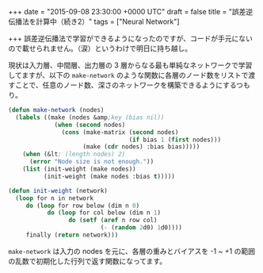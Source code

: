 
+++
date = "2015-09-08 23:30:00 +0000 UTC"
draft = false
title = "誤差逆伝播法を計算中（続き2）"
tags = ["Neural Network"]

+++
誤差逆伝播法で学習ができるようになったのですが、コードが手元にないので載せられません。（涙）というわけで明日に持ち越し。

現状は入力層、中間層、出力層の 3 層からなる最も単純なネットワークで学習してますが、以下の <code>make-network</code> のような関数に各層のノード数をリストで渡すことで、任意のノード数、深さのネットワークを構築できるようにするつもり。

```lisp
(defun make-network (nodes)
  (labels ((make (nodes &amp;key (bias nil))
             (when (second nodes)
               (cons (make-matrix (second nodes)
                                  (if bias 1 (first nodes)))
                     (make (cdr nodes) :bias bias)))))
    (when (&lt; (length nodes) 2)
      (error "Node size is not enough."))
    (list (init-weight (make nodes))
          (init-weight (make nodes :bias t)))))

(defun init-weight (network)
  (loop for n in network
     do (loop for row below (dim n 0)
           do (loop for col below (dim n 1)
                 do (setf (aref n row col)
                          (- (random 2d0) 1d0))))
     finally (return network)))

```


<code>make-network</code> は入力の nodes を元に、各層の重みとバイアスを -1 ~ +1 の範囲の乱数で初期化した行列で返す関数になってます。


